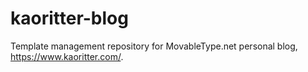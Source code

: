 # kaoritter-blog
Template management repository for MovableType.net personal blog, https://www.kaoritter.com/.
